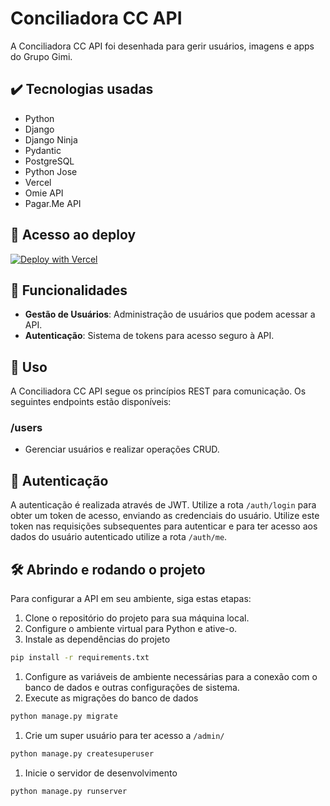 # Conciliadora CC API

A Conciliadora CC API foi desenhada para gerir usuários, imagens e apps do Grupo Gimi.

## ✔️ Tecnologias usadas
- Python
- Django
- Django Ninja
- Pydantic
- PostgreSQL
- Python Jose
- Vercel
- Omie API
- Pagar.Me API

## 📁 Acesso ao deploy

[![Deploy with Vercel](https://vercel.com/button)](https://conciliadora-cc-api.vercel.app/api/docs)

## 🔨 Funcionalidades

- **Gestão de Usuários**: Administração de usuários que podem acessar a API.
- **Autenticação**: Sistema de tokens para acesso seguro à API.

## 📌 Uso

A Conciliadora CC API segue os princípios REST para comunicação. Os seguintes endpoints estão disponíveis:

### /users
- Gerenciar usuários e realizar operações CRUD.

## 🔐 Autenticação

A autenticação é realizada através de JWT. Utilize a rota `/auth/login` para obter um token de acesso, enviando as credenciais do usuário. Utilize este token nas requisições subsequentes para autenticar e para ter acesso aos dados do usuário autenticado utilize a rota `/auth/me`.

## 🛠️ Abrindo e rodando o projeto

Para configurar a API em seu ambiente, siga estas etapas:

1. Clone o repositório do projeto para sua máquina local.
2. Configure o ambiente virtual para Python e ative-o.
3. Instale as dependências do projeto
```bash
pip install -r requirements.txt
```
1. Configure as variáveis de ambiente necessárias para a conexão com o banco de dados e outras configurações de sistema.
2. Execute as migrações do banco de dados
```bash
python manage.py migrate
```
1. Crie um super usuário para ter acesso a `/admin/`
```bash
python manage.py createsuperuser
```
1. Inicie o servidor de desenvolvimento
```bash
python manage.py runserver
```